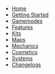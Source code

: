 - [Home](/)
- [Getting Started]()
- [Gamemodes]()
- [Features](/features/)
- [Kits](/kits/)
- [Maps](/maps/)
- [Mechanics](/mechanics/)
- [Cosmetics](/cosmetics/)
- [Systems](/systems/)
- [Changelogs](/changelogs/)
